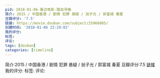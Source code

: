 ```yaml
---
pid: 2018-01-06-看过电影-踏血寻梅
简介: 2015 / 中国香港 / 剧情 犯罪 悬疑 / 翁子光 / 郭富城 春夏
豆瓣评分: '7.5'
链接: https://movie.douban.com/subject/25966085/
创建时间: '2018-01-06 22:29:02'
我的评分:
标签:
评论:
tags: [douban]
categories: [timeline]
---
```

简介:2015 / 中国香港 / 剧情 犯罪 悬疑 / 翁子光 / 郭富城 春夏
豆瓣评分:7.5
[链接](https://movie.douban.com/subject/25966085/)
我的评分:
标签:
评论:
